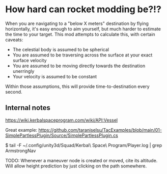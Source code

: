 How hard can rocket modding be?!?
=================================

When you are navigating to a "below X meters" destination by flying horizontally,
it's easy enough to aim yourself, but much harder to estimate the time to your
target. This mod attempts to calculate this, with certain caveats:

* The celestial body is assumed to be spherical
* You are assumed to be traversing across the surface at your exact surface velocity
* You are assumed to be moving directly towards the destination unerringly
* Your velocity is assumed to be constant

Within those assumptions, this will provide time-to-destination every second.

Internal notes
--------------

https://wiki.kerbalspaceprogram.com/wiki/API:Vessel

Great example: https://github.com/taraniselsu/TacExamples/blob/main/01-SimplePartlessPlugin/Source/SimplePartlessPlugin.cs

$ tail -F ~/.config/unity3d/Squad/Kerbal\ Space\ Program/Player.log | grep ArmstrongNav


TODO: Whenever a maneuver node is created or moved, cite its altitude. Will allow height prediction
by just clicking on the path somewhere.
